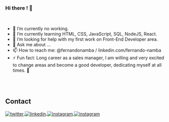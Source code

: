 ### Hi there ! 👋

<br>
<!--
**FernandoNamba/FernandoNamba** is a ✨ _special_ ✨ repository because its `README.md` (this file) appears on your GitHub profile.
Here are some ideas to get you started:
-->

- 🔭 I’m currently no working.
- 🌱 I’m currently learning HTML, CSS, JavaScript, SQL, NodeJS, React. 
- 🤔 I’m looking for help with my first work on Front-End Developer area.
- 💬 Ask me about ...
- 📫 How to reach me: @fernandonamba / linkedin.com/fernando-namba
- ⚡ Fun fact: Long career as a sales manager, I am willing and very excited to change areas and become a good developer, dedicating myself at all times. :facepunch:

<br>
<br>



## Contact

<a href="https://twitter.com/NambaFernando" target="_blank">
  <img align="center" src="https://img.shields.io/badge/-FernandoNamba-05122A?style=flat&logo=twitter" alt="twitter"/>  
</a>
<a href="https://www.linkedin.com/in/fernando-namba-95854121/" target="_blank">
  <img align="center" src="https://img.shields.io/badge/-FernandoNamba-05122A?style=flat&logo=linkedin" alt="linkedin"/>
</a>
<a href="https://www.instagram.com/fernandonamba/" target="_blank">
 <img align="center" src="https://img.shields.io/badge/-FernandoNamba-05122A?style=flat&logo=instagram" alt="instagram"/>
</a>
<a href="mailto:namba.fernando@gmail.com" target="_blank">
 <img align="center" src="https://img.shields.io/badge/-FernandoNamba-05122A?style=flat&logo=gmail" alt="instagram"/>
</a>


